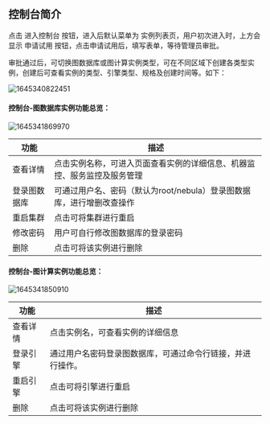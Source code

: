 ## 控制台简介
点击 进入控制台 按钮，进入后默认菜单为 实例列表页，用户初次进入时，上方会显示 申请试用 按钮，点击申请试用后，填写表单，等待管理员审批。

审批通过后，可切换图数据库或图计算实例类型，可在不同区域下创建各类型实例，创建后可查看实例的类型、引擎类型、规格及创建时间等。如下：

![1645340822451](https://github.com/jdcloudcom/cn/blob/cn-joygraph/image/Elastic-Compute/Graph-Compute/1645340822451.png)

#### 控制台-图数据库实例功能总览：

![1645341869970](https://github.com/jdcloudcom/cn/blob/cn-joygraph/image/Elastic-Compute/Graph-Compute/1645341869970.png)

| 功能         | 描述                                                         |
| ------------ | ------------------------------------------------------------ |
| 查看详情     | 点击实例名称，可进入页面查看实例的详细信息、机器监控、服务监控及服务管理 |
| 登录图数据库 | 可通过用户名、密码（默认为root/nebula）登录图数据库，进行增删改查操作 |
| 重启集群     | 点击可将集群进行重启                                         |
| 修改密码     | 用户可自行修改图数据库的登录密码                             |
| 删除         | 点击可将该实例进行删除                                       |

#### 控制台-图计算实例功能总览：

![1645341850910](https://github.com/jdcloudcom/cn/blob/cn-joygraph/image/Elastic-Compute/Graph-Compute/1645341850910.png)

| 功能     | 描述                                                       |
| -------- | ---------------------------------------------------------- |
| 查看详情 | 点击实例名，可查看实例的详细信息                           |
| 登录引擎 | 通过用户名密码登录图数据库，可通过命令行链接，并进行操作。 |
| 重启引擎 | 点击可将引擎进行重启                                       |
| 删除     | 点击可将该实例进行删除                                     |

